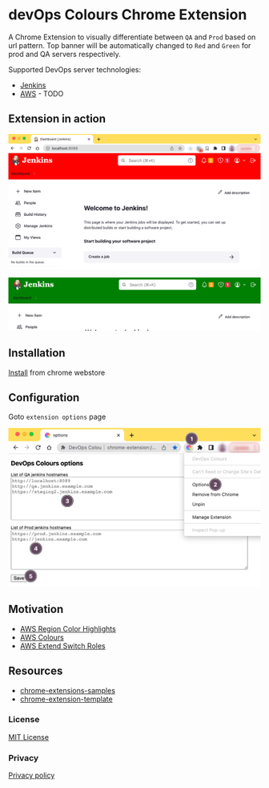 # devOps Colours Chrome Extension
A Chrome Extension to visually differentiate between `QA` and `Prod` based on url pattern. Top banner will be automatically changed to `Red` and `Green` for prod and QA servers respectively. 

Supported DevOps server technologies:
- [Jenkins](https://www.jenkins.io/) 
- [AWS](https://aws.amazon.com/) - TODO

## Extension in action

![](./docs/screenshot-prod.png)

![](./docs/screenshot-qa.png)


## Installation
[Install](https://chrome.google.com/webstore/detail/devops-colours/jdfcifmjkfkjjaihgmodbmjhdbkcipfl) from chrome webstore

## Configuration


Goto `extension options` page


![](./docs/options.png)

## Motivation
- [AWS Region Color Highlights](https://chrome.google.com/webstore/detail/aws-region-color-highligh/kdjchigefmkankimfkgolpfincgbffkg?hl=en)
- [AWS Colours](https://chrome.google.com/webstore/detail/aws-colours/pafgadpbmhggcdcncekcjllcaancmeej?hl=en)
- [AWS Extend Switch Roles](https://chrome.google.com/webstore/detail/aws-extend-switch-roles/jpmkfafbacpgapdghgdpembnojdlgkdl?hl=en)


## Resources

+ [chrome-extensions-samples](https://github.com/GoogleChrome/chrome-extensions-samples/tree/main)
+ [chrome-extension-template](https://github.com/ClydeDz/chrome-extension-template)


### License

[MIT License](LICENSE)

### Privacy
[Privacy policy](docs/PRIVACY.md)
